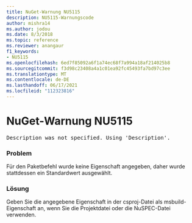 ```yaml
---
title: NuGet-Warnung NU5115
description: NU5115-Warnungscode
author: mishra14
ms.author: jodou
ms.date: 8/3/2018
ms.topic: reference
ms.reviewer: anangaur
f1_keywords:
- NU5115
ms.openlocfilehash: 6ed7f85092a6f1a74ec68f7a994a18af214025b8
ms.sourcegitcommit: f3d98c23408a4a1c01ea92fc45493fa7bd97c3ee
ms.translationtype: MT
ms.contentlocale: de-DE
ms.lasthandoff: 06/17/2021
ms.locfileid: "112323816"
---
```

# <a name="nuget-warning-nu5115"></a>NuGet-Warnung NU5115
<pre>Description was not specified. Using 'Description'.</pre>

### <a name="issue"></a>Problem

Für den Paketbefehl wurde keine Eigenschaft angegeben, daher wurde stattdessen ein Standardwert ausgewählt.


### <a name="solution"></a>Lösung

Geben Sie die angegebene Eigenschaft in der csproj-Datei als msbuild-Eigenschaft an, wenn Sie die Projektdatei oder die NuSPEC-Datei verwenden.

